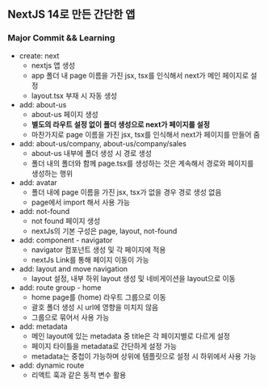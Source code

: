 ## NextJS 14로 만든 간단한 앱

### Major Commit && Learning
- create: next
    - nextjs 앱 생성
    - app 폴더 내 page 이름을 가진 jsx, tsx를 인식해서 next가 메인 페이지로 설정
    - layout.tsx 부재 시 자동 생성
- add: about-us
    - about-us 페이지 생성
    - <b>별도의 라우트 설정 없이 폴더 생성으로 next가 페이지를 설정</b>
    - 마찬가지로 page 이름을 가진 jsx, tsx를 인식해서 next가 페이지를 만들어 줌
- add: about-us/company, about-us/company/sales
    - about-us 내부에 폴더 생성 시 경로 생성
    - 폴더 내의 폴더와 함께 page.tsx를 생성하는 것은 계속해서 경로와 페이지를 생성하는 행위
- add: avatar
    - 폴더 내에 page 이름을 가진 jsx, tsx가 없을 경우 경로 생성 없음
    - page에서 import 해서 사용 가능
- add: not-found
    - not found 페이지 생성
    - nextJs의 기본 구성은 page, layout, not-found
- add: component - navigator
    - navigator 컴포넌트 생성 및 각 페이지에 적용
    - nextJs Link를 통해 페이지 이동이 가능
- add: layout and move navigation
    - layout 설정, 내부 하위 layout 생성 및 네비게이션을 layout으로 이동
- add: route group - home
    - home page를 (home) 라우트 그룹으로 이동
    - 괄호 폴더 생성 시 url에 영향을 미치지 않음
    - 그룹으로 묶어서 사용 가능
- add: metadata
    - 메인 layout에 있는 metadata 중 title은 각 페이지별로 다르게 설정
    - 페이지 타이틀을 metadata로 간단하게 설정 가능
    - metadata는 중첩이 가능하며 상위에 템플릿으로 설정 시 하위에서 사용 가능
- add: dynamic route
    - 리액트 훅과 같은 동적 변수 활용